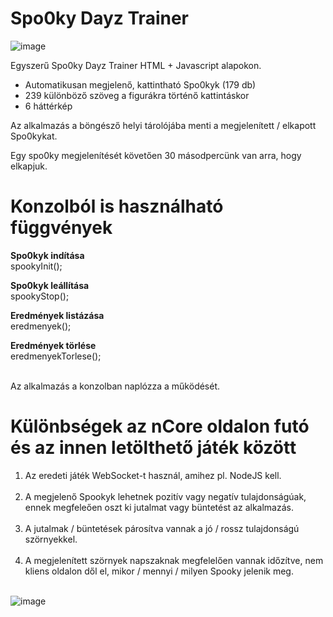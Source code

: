 # Spo0ky Dayz Trainer #

![image](https://user-images.githubusercontent.com/63890454/200156459-b0b64493-7c41-45c4-950a-7e63eabc91d0.png)

Egyszerű Spo0ky Dayz Trainer HTML + Javascript alapokon.

* Automatikusan megjelenő, kattintható Spo0kyk (179 db)
* 239 különböző szöveg a figurákra történő kattintáskor
* 6 háttérkép

Az alkalmazás a böngésző helyi tárolójába menti a megjelenített / elkapott Spo0kykat.

Egy spo0ky megjelenítését követően 30 másodpercünk van arra, hogy elkapjuk.

# <b>Konzolból is használható függvények</b>

<b>Spo0kyk indítása</b><br>
spookyInit();<br>

<b>Spo0kyk leállítása</b><br>
spookyStop();<br>

<b>Eredmények listázása</b><br>
eredmenyek();<br>

<b>Eredmények törlése</b><br>
eredmenyekTorlese();<br><br>

Az alkalmazás a konzolban naplózza a működését.

# <b>Különbségek az nCore oldalon futó és az innen letölthető játék között</b><br>

1. Az eredeti játék WebSocket-t használ, amihez pl. NodeJS kell.<br><br>
2. A megjelenő Spookyk lehetnek pozitív vagy negatív tulajdonságúak, ennek megfeleően oszt ki jutalmat vagy büntetést az alkalmazás.<br><br>
3. A jutalmak / büntetések párosítva vannak a jó / rossz tulajdonságú szörnyekkel.<br><br>
4. A megjelenített szörnyek napszaknak megfelelően vannak időzítve, nem kliens oldalon dől el, mikor / mennyi / milyen Spooky jelenik meg.<br><br>

![image](https://i.imgur.com/z8164vh.gif)
